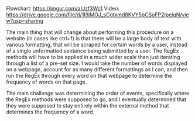 Flowchart: https://imgur.com/a/Jzf3Wc1
Video: https://drive.google.com/file/d/1I9jMOJ_sCgtxmd8KVY5pCSoFP2IpeiqN/view?usp=sharing

The main thing that will change about performing this procedure on a website (in cases like ctrl+f) is that there will be a large body of text with various formatting, that will be scraped for certain words by a user, instead of a single unformatted sentence being submitted by a user. The RegEx methods will have to be applied in a much wider scale than just iterating through a list of a pre-set size. I would take the number of words displayed on a webpage, account for as many different formattings as I can, and then run the RegEx through every word on that webpage to determine the frequency of words on that page.

The main challenge was determining the order of events, specifically where the RegEx methods were supposed to go, and I eventually determined that they were supposed to stay entirely within the external method that determines the frequency of a word.
